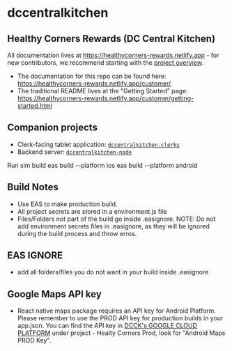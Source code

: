 # dccentralkitchen

## Healthy Corners Rewards (DC Central Kitchen)

All documentation lives at <https://healthycorners-rewards.netlify.app> - for new contributors, we recommend starting with the [project overview](https://healthycorners-rewards.netlify.app/shared/overview.html).

- The documentation for this repo can be found here: <https://healthycorners-rewards.netlify.app/customer/>.
- The traditional README lives at the "Getting Started" page: <https://healthycorners-rewards.netlify.app/customer/getting-started.html>

## Companion projects

- Clerk-facing tablet application: [`dccentralkitchen-clerks`](https://github.com/calblueprint/dccentralkitchen-clerks)
- Backend server: [`dccentralkitchen-node`](https://github.com/calblueprint/dccentralkitchen-node)

Run sim build
eas build --platform ios
eas build --platform android

## Build Notes

- Use EAS to make production build.
- All project secrets are stored in a environment.js file
- Files/Folders not part of the build go inside .easignore. NOTE: Do not add environment secrets files in .easignore, as they will be ignored during the build process and throw erros.

## EAS IGNORE

- add all folders/files you do not want in your build inside .easignore

## Google Maps API key
- React native maps package requires an API key for Android Platform. Please remember to use the PROD API key for production builds in your app.json. You can find the API key in [DCCK's GOOGLE CLOUD PLATFORM](https://console.cloud.google.com/apis/credentials?project=quickstart-1587887313757) under project - Healty Corners Prod, look for "Android Maps PROD Key".
